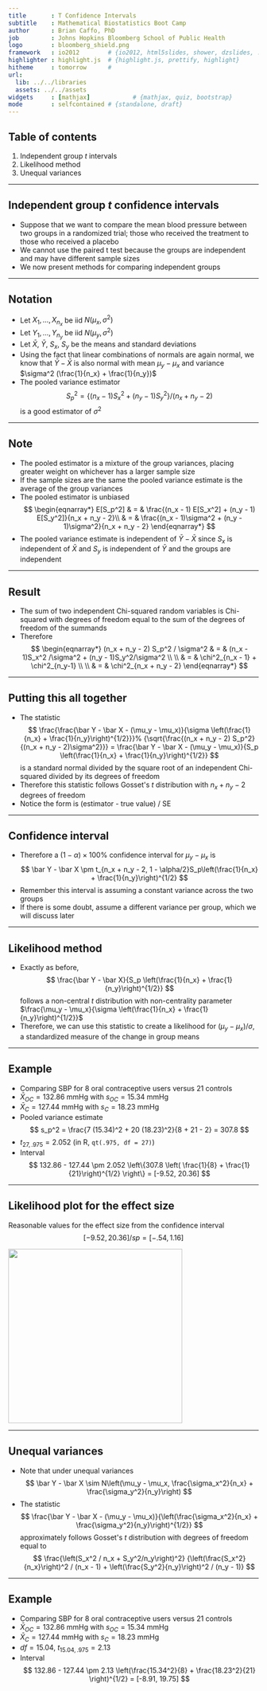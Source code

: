 ```yaml
---
title       : T Confidence Intervals
subtitle    : Mathematical Biostatistics Boot Camp
author      : Brian Caffo, PhD
job         : Johns Hopkins Bloomberg School of Public Health
logo        : bloomberg_shield.png
framework   : io2012        # {io2012, html5slides, shower, dzslides, ...}
highlighter : highlight.js  # {highlight.js, prettify, highlight}
hitheme     : tomorrow      # 
url:
  lib: ../../libraries
  assets: ../../assets
widgets     : [mathjax]            # {mathjax, quiz, bootstrap}
mode        : selfcontained # {standalone, draft}
---
```


## Table of contents

1. Independent group *t* intervals
2. Likelihood method
3. Unequal variances

---

## Independent group $t$ confidence intervals

- Suppose that we want to compare the mean blood pressure between two groups in a randomized trial; those who received the treatment to those who received a placebo
- We cannot use the paired t test because the groups are independent and may have different sample sizes
- We now present methods for comparing independent groups

---

## Notation

- Let $X_1,\ldots,X_{n_x}$ be iid $N(\mu_x,\sigma^2)$
- Let $Y_1,\ldots,Y_{n_y}$ be iid $N(\mu_y, \sigma^2)$
- Let $\bar X$, $\bar Y$, $S_x$, $S_y$ be the means and standard deviations
- Using the fact that linear combinations of normals are again normal, we know that $\bar Y - \bar X$ is also normal with mean $\mu_y - \mu_x$ and variance $\sigma^2 (\frac{1}{n_x} + \frac{1}{n_y})$
- The pooled variance estimator $$S_p^2 = \{(n_x - 1) S_x^2 + (n_y - 1) S_y^2\}/(n_x + n_y - 2)$$ is a good estimator of $\sigma^2$

---

## Note

- The pooled estimator is a mixture of the group variances, placing greater weight on whichever has a larger sample size
- If the sample sizes are the same the pooled variance estimate is the average of the group variances
- The pooled estimator is unbiased
$$
    \begin{eqnarray*}
    E[S_p^2] & = & \frac{(n_x - 1) E[S_x^2] + (n_y - 1) E[S_y^2]}{n_x + n_y - 2}\\
            & = & \frac{(n_x - 1)\sigma^2 + (n_y - 1)\sigma^2}{n_x + n_y - 2}
    \end{eqnarray*}
$$
- The pooled variance  estimate is independent of $\bar Y - \bar X$ since $S_x$ is independent of $\bar X$ and $S_y$ is independent of $\bar Y$ and the groups are independent

---

## Result

- The sum of two independent Chi-squared random variables is Chi-squared with degrees of freedom equal to the sum of the degrees of freedom of the summands
- Therefore
$$
    \begin{eqnarray*}
      (n_x + n_y - 2) S_p^2 / \sigma^2 & = & (n_x - 1)S_x^2 /\sigma^2 + (n_y - 1)S_y^2/\sigma^2 \\ \\
      & = & \chi^2_{n_x - 1} + \chi^2_{n_y-1} \\ \\
      & = & \chi^2_{n_x + n_y - 2}
    \end{eqnarray*}
$$

---

## Putting this all together

- The statistic
$$
    \frac{\frac{\bar Y - \bar X - (\mu_y - \mu_x)}{\sigma \left(\frac{1}{n_x} + \frac{1}{n_y}\right)^{1/2}}}%
    {\sqrt{\frac{(n_x + n_y - 2) S_p^2}{(n_x + n_y - 2)\sigma^2}}}
    = \frac{\bar Y - \bar X - (\mu_y - \mu_x)}{S_p \left(\frac{1}{n_x} + \frac{1}{n_y}\right)^{1/2}}
$$
is a standard normal divided by the square root of an independent Chi-squared divided by its degrees of freedom 
- Therefore this statistic follows Gosset's $t$ distribution with $n_x + n_y - 2$ degrees of freedom
- Notice the form is (estimator - true value) / SE

---

## Confidence interval

- Therefore a $(1 - \alpha)\times 100\%$ confidence interval for $\mu_y - \mu_x$ is 
$$
    \bar Y - \bar X \pm t_{n_x + n_y - 2, 1 - \alpha/2}S_p\left(\frac{1}{n_x} + \frac{1}{n_y}\right)^{1/2}
$$
- Remember this interval is assuming a constant variance across the two groups
- If there is some doubt, assume a different variance per group, which we will discuss later

---

## Likelihood method

- Exactly as before, 
$$
    \frac{\bar Y - \bar X}{S_p \left(\frac{1}{n_x} + \frac{1}{n_y}\right)^{1/2}}
$$
follows a non-central $t$ distribution with non-centrality parameter $\frac{\mu_y - \mu_x}{\sigma  \left(\frac{1}{n_x} + \frac{1}{n_y}\right)^{1/2}}$
- Therefore, we can use this statistic to create a likelihood for $(\mu_y - \mu_x) / \sigma$, a standardized measure of the change in group means

---

## Example

- Comparing SBP for 8 oral contraceptive users versus 21 controls
- $\bar X_{OC} = 132.86$ mmHg with $s_{OC} = 15.34$ mmHg
- $\bar X_{C} = 127.44$ mmHg with $s_{C} = 18.23$ mmHg
- Pooled variance estimate
$$
s_p^2 = \frac{7 (15.34)^2 + 20 (18.23)^2}{8 + 21 - 2} = 307.8
$$ 
- $t_{27,.975} = 2.052$ (in R, `qt(.975, df = 27)`)
- Interval
$$
132.86 - 127.44 \pm 2.052 \left\{307.8 \left( \frac{1}{8} + \frac{1}{21}\right)^{1/2} \right\}
= [-9.52, 20.36]
$$

---

## Likelihood plot for the effect size

Reasonable values for the effect size from the confidence interval
$$
[-9.52, 20.36] / sp = [-.54, 1.16]
$$

<img class="center" src="../assets/lec10.png" height=350>

---

## Unequal variances

- Note that under unequal variances
$$
    \bar Y - \bar X \sim N\left(\mu_y - \mu_x, \frac{\sigma_x^2}{n_x} + \frac{\sigma_y^2}{n_y}\right)
$$
- The statistic 
$$
    \frac{\bar Y - \bar X - (\mu_y - \mu_x)}{\left(\frac{\sigma_x^2}{n_x} + \frac{\sigma_y^2}{n_y}\right)^{1/2}}
$$
approximately follows Gosset's $t$ distribution with degrees of freedom equal to
$$
    \frac{\left(S_x^2 / n_x + S_y^2/n_y\right)^2}
    {\left(\frac{S_x^2}{n_x}\right)^2 / (n_x - 1) +
      \left(\frac{S_y^2}{n_y}\right)^2 / (n_y - 1)}
$$

---

## Example

- Comparing SBP for 8 oral contraceptive users versus 21 controls
- $\bar X_{OC} = 132.86$ mmHg with $s_{OC} = 15.34$ mmHg
- $\bar X_{C} = 127.44$ mmHg with $s_{C} = 18.23$ mmHg
- $df=15.04$, $t_{15.04, .975} = 2.13$
- Interval
$$
132.86 - 127.44 \pm 2.13 \left(\frac{15.34^2}{8} + \frac{18.23^2}{21} \right)^{1/2}
= [-8.91, 19.75]
$$
